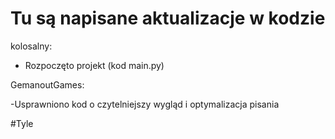 # Tu są napisane aktualizacje w kodzie

kolosalny:

- Rozpoczęto projekt (kod main.py)

GemanoutGames:

-Usprawniono kod o czytelniejszy wygląd i optymalizacja pisania

#Tyle